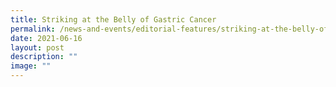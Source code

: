 ```yaml
---
title: Striking at the Belly of Gastric Cancer
permalink: /news-and-events/editorial-features/striking-at-the-belly-of-gastric-cancer/
date: 2021-06-16
layout: post
description: ""
image: ""
---
```

